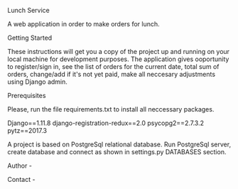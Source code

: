 Lunch Service

A web application in order to make orders for lunch.


Getting Started

These instructions will get you a copy of the project up and running on your local machine for development purposes.
The application gives ooportunity to register/sign in, see the list of orders for the current date, total sum of orders, 
change/add if it's not yet paid, make all neccesary adjustments using Django admin.


Prerequisites

Please, run the file requirements.txt to install all neccessary packages.

Django==1.11.8
django-registration-redux==2.0
psycopg2==2.7.3.2
pytz==2017.3

A project is based on PostgreSql relational database. Run PostgreSql server, create database and connect 
as shown in settings.py DATABASES section.



Author - 

Contact - 

